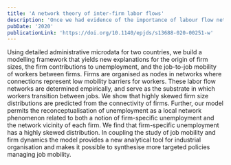 ```yaml
---
title: 'A network theory of inter-firm labor flows'
description: 'Once we had evidence of the importance of labour flow networks, we wanted to give them a more formal mathematical treatment with standard tools from stochastic processes on networks. This paper develops a model that is analytically tractable and that allows to estimate a new highly granular measure: firm-specific unemployment.'
pubDate: '2020'
publicationLink: 'https://doi.org/10.1140/epjds/s13688-020-00251-w'
---
```


Using detailed administrative microdata for two countries, we build a modelling framework that yields new explanations for the origin of firm sizes, the firm contributions to unemployment, and the job-to-job mobility of workers between firms. Firms are organised as nodes in networks where connections represent low mobility barriers for workers. These labor flow networks are determined empirically, and serve as the substrate in which workers transition between jobs. We show that highly skewed firm size distributions are predicted from the connectivity of firms. Further, our model permits the reconceptualisation of unemployment as a local network phenomenon related to both a notion of firm-specific unemployment and the network vicinity of each firm. We find that firm-specific unemployment has a highly skewed distribution. In coupling the study of job mobility and firm dynamics the model provides a new analytical tool for industrial organisation and makes it possible to synthesise more targeted policies managing job mobility.